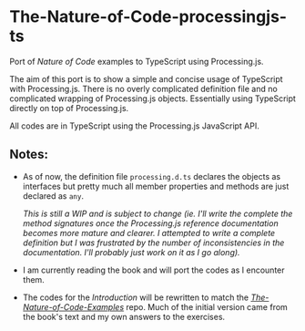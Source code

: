 The-Nature-of-Code-processingjs-ts
==================================

Port of *Nature of Code* examples to TypeScript using Processing.js.

The aim of this port is to show a simple and concise usage of TypeScript with Processing.js. There is no overly complicated definition file and no complicated wrapping of Processing.js objects. Essentially using TypeScript directly on top of Processing.js.

All codes are in TypeScript using the Processing.js JavaScript API.

Notes:
-----
- As of now, the definition file `processing.d.ts` declares the objects as interfaces but pretty much all member properties and methods are just declared as `any`.

    *This is still a WIP and is subject to change (ie. I'll write the complete the method signatures once the Processing.js reference documentation becomes more mature and clearer. I attempted to write a complete definition but I was frustrated by the number of inconsistencies in the documentation. I'll probably just work on it as I go along).*

- I am currently reading the book and will port the codes as I encounter them.

- The codes for the *Introduction* will be rewritten to match the *[The-Nature-of-Code-Examples](https://github.com/shiffman/The-Nature-of-Code-Examples/)* repo. Much of the initial version came from the book's text and my own answers to the exercises.
